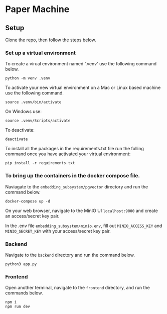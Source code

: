 # Paper Machine

## Setup

Clone the repo, then follow the steps below.

### Set up a virtual environment
To create a virual environment named '.venv' use the following command below. 

```
python -m venv .venv
```

To activate your new virtual environment on a Mac or Linux based machine use the following command.
```
source .venv/bin/activate
```
On Windows use:
```
source .venv/Scripts/activate
```

To deactivate:
```
deactivate
```

To install all the packages in the requirements.txt file run the folling command once you have activated your virtual environment:
```
pip install -r requirements.txt
```

### To bring up the containers in the docker compose file.
Naviagate to the `embedding_subsystem/pgvector` directory and run the command below.
```
docker-compose up -d
```

On your web browser, navigate to the MinIO UI `localhost:9000` and create an access/secret key pair.

In the .env file `embedding_subsystem/minio.env`, fill out `MINIO_ACCESS_KEY` and `MINIO_SECRET_KEY` with your access/secret key pair.

### Backend

Navigate to the `backend` directory and run the command below.

```
python3 app.py
```

### Frontend

Open another terminal, navigate to the `frontend` directory, and run the commands below.

```
npm i
npm run dev
```
